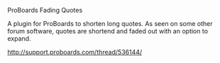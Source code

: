 ProBoards Fading Quotes

A plugin for ProBoards to shorten long quotes.  As seen on some other forum software, quotes are shortend and faded out with an option to expand.

http://support.proboards.com/thread/536144/